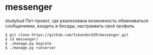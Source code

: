 # messenger
studybud
Пет-проект, где реализована возможность обмениваться сообщениями, входить в беседы, настраивать свой профиль
```
$ git clone https://github.com/IskandarGIR/messenger.git
$ cd messenger/
$ ./manage.py migrate
$ ./manage.py runserver
```
